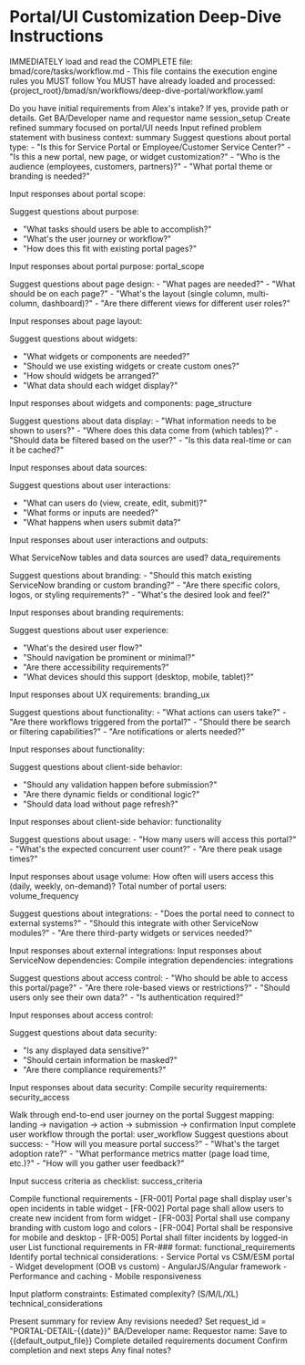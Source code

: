 # Portal/UI Customization Deep-Dive Instructions

<critical>IMMEDIATELY load and read the COMPLETE file: bmad/core/tasks/workflow.md - This file contains the execution engine rules you MUST follow</critical>
<critical>You MUST have already loaded and processed: {project_root}/bmad/sn/workflows/deep-dive-portal/workflow.yaml</critical>

<workflow>

<step n="1" goal="Set up session">
<ask>Do you have initial requirements from Alex's intake? If yes, provide path or details.</ask>
<action>Get BA/Developer name and requestor name</action>
<template-output>session_setup</template-output>
</step>

<step n="2" goal="Refine problem statement">
<action>Create refined summary focused on portal/UI needs</action>
<ask response="summary">Input refined problem statement with business context:</ask>
<template-output>summary</template-output>
</step>

<step n="3" goal="Define portal scope">
<action>Suggest questions about portal type:</action>
- "Is this for Service Portal or Employee/Customer Service Center?"
- "Is this a new portal, new page, or widget customization?"
- "Who is the audience (employees, customers, partners)?"
- "What portal theme or branding is needed?"

<ask response="portal_scope">Input responses about portal scope:</ask>

<action>Suggest questions about purpose:</action>
- "What tasks should users be able to accomplish?"
- "What's the user journey or workflow?"
- "How does this fit with existing portal pages?"

<ask response="portal_purpose">Input responses about portal purpose:</ask>
<template-output>portal_scope</template-output>
</step>

<step n="4" goal="Page layout and structure">
<action>Suggest questions about page design:</action>
- "What pages are needed?"
- "What should be on each page?"
- "What's the layout (single column, multi-column, dashboard)?"
- "Are there different views for different user roles?"

<ask response="page_layout">Input responses about page layout:</ask>

<action>Suggest questions about widgets:</action>
- "What widgets or components are needed?"
- "Should we use existing widgets or create custom ones?"
- "How should widgets be arranged?"
- "What data should each widget display?"

<ask response="widgets">Input responses about widgets and components:</ask>
<template-output>page_structure</template-output>
</step>

<step n="5" goal="Data and content requirements">
<action>Suggest questions about data display:</action>
- "What information needs to be shown to users?"
- "Where does this data come from (which tables)?"
- "Should data be filtered based on the user?"
- "Is this data real-time or can it be cached?"

<ask response="input_data">Input responses about data sources:</ask>

<action>Suggest questions about user interactions:</action>
- "What can users do (view, create, edit, submit)?"
- "What forms or inputs are needed?"
- "What happens when users submit data?"

<ask response="output_data">Input responses about user interactions and outputs:</ask>

<ask response="data_sources">What ServiceNow tables and data sources are used?</ask>
<template-output>data_requirements</template-output>
</step>

<step n="6" goal="Branding and UX">
<action>Suggest questions about branding:</action>
- "Should this match existing ServiceNow branding or custom branding?"
- "Are there specific colors, logos, or styling requirements?"
- "What's the desired look and feel?"

<ask response="branding">Input responses about branding requirements:</ask>

<action>Suggest questions about user experience:</action>
- "What's the desired user flow?"
- "Should navigation be prominent or minimal?"
- "Are there accessibility requirements?"
- "What devices should this support (desktop, mobile, tablet)?"

<ask response="ux_requirements">Input responses about UX requirements:</ask>
<template-output>branding_ux</template-output>
</step>

<step n="7" goal="Functionality and interactivity">
<action>Suggest questions about functionality:</action>
- "What actions can users take?"
- "Are there workflows triggered from the portal?"
- "Should there be search or filtering capabilities?"
- "Are notifications or alerts needed?"

<ask response="functionality">Input responses about functionality:</ask>

<action>Suggest questions about client-side behavior:</action>
- "Should any validation happen before submission?"
- "Are there dynamic fields or conditional logic?"
- "Should data load without page refresh?"

<ask response="client_behavior">Input responses about client-side behavior:</ask>
<template-output>functionality</template-output>
</step>

<step n="8" goal="Volume and usage">
<action>Suggest questions about usage:</action>
- "How many users will access this portal?"
- "What's the expected concurrent user count?"
- "Are there peak usage times?"

<ask response="usage_volume">Input responses about usage volume:</ask>
<ask response="frequency">How often will users access this (daily, weekly, on-demand)?</ask>
<ask response="user_count">Total number of portal users:</ask>
<template-output>volume_frequency</template-output>
</step>

<step n="9" goal="Integrations and dependencies">
<action>Suggest questions about integrations:</action>
- "Does the portal need to connect to external systems?"
- "Should this integrate with other ServiceNow modules?"
- "Are there third-party widgets or services needed?"

<ask response="external_integrations">Input responses about external integrations:</ask>
<ask response="servicenow_dependencies">Input responses about ServiceNow dependencies:</ask>
<ask response="integrations">Compile integration dependencies:</ask>
<template-output>integrations</template-output>
</step>

<step n="10" goal="Security and access">
<action>Suggest questions about access control:</action>
- "Who should be able to access this portal/page?"
- "Are there role-based views or restrictions?"
- "Should users only see their own data?"
- "Is authentication required?"

<ask response="access_control">Input responses about access control:</ask>

<action>Suggest questions about data security:</action>
- "Is any displayed data sensitive?"
- "Should certain information be masked?"
- "Are there compliance requirements?"

<ask response="data_sensitivity">Input responses about data security:</ask>
<ask response="security_access">Compile security requirements:</ask>
<template-output>security_access</template-output>
</step>

<step n="11" goal="User workflow">
<action>Walk through end-to-end user journey on the portal</action>
<action>Suggest mapping: landing → navigation → action → submission → confirmation</action>
<ask response="user_workflow">Input complete user workflow through the portal:</ask>
<template-output>user_workflow</template-output>
</step>

<step n="12" goal="Success criteria">
<action>Suggest questions about success:</action>
- "How will you measure portal success?"
- "What's the target adoption rate?"
- "What performance metrics matter (page load time, etc.)?"
- "How will you gather user feedback?"

<ask response="success_criteria">Input success criteria as checklist:</ask>
<template-output>success_criteria</template-output>
</step>

<step n="13" goal="Functional requirements">
<action>Compile functional requirements</action>
<example>
- [FR-001] Portal page shall display user's open incidents in table widget
- [FR-002] Portal page shall allow users to create new incident from form widget
- [FR-003] Portal shall use company branding with custom logo and colors
- [FR-004] Portal shall be responsive for mobile and desktop
- [FR-005] Portal shall filter incidents by logged-in user
</example>
<ask response="functional_requirements">List functional requirements in FR-### format:</ask>
<template-output>functional_requirements</template-output>
</step>

<step n="14" goal="Technical considerations">
<action>Identify portal technical considerations:</action>
- Service Portal vs CSM/ESM portal
- Widget development (OOB vs custom)
- AngularJS/Angular framework
- Performance and caching
- Mobile responsiveness

<ask response="platform_constraints">Input platform constraints:</ask>
<ask response="complexity">Estimated complexity? (S/M/L/XL)</ask>
<template-output>technical_considerations</template-output>
</step>

<step n="15" goal="Review and validate">
<action>Present summary for review</action>
<ask>Any revisions needed?</ask>
</step>

<step n="16" goal="Generate document">
<action>Set request_id = "PORTAL-DETAIL-{{date}}"</action>
<ask response="ba_developer_name">BA/Developer name:</ask>
<ask response="requestor_name">Requestor name:</ask>
<action>Save to {{default_output_file}}</action>
<template-output>Complete detailed requirements document</template-output>
</step>

<step n="17" goal="Closing">
<action>Confirm completion and next steps</action>
<ask>Any final notes?</ask>
</step>

</workflow>
